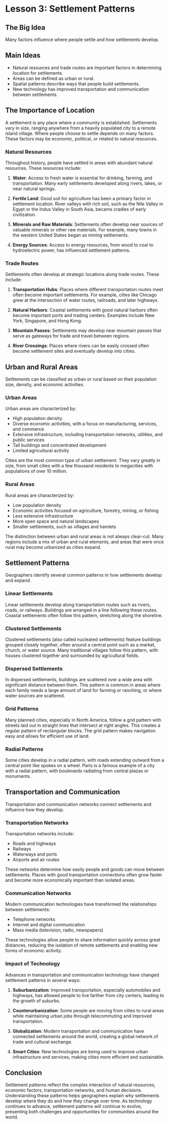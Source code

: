 # Lesson 3: Settlement Patterns

## The Big Idea
Many factors influence where people settle and how settlements develop.

## Main Ideas
- Natural resources and trade routes are important factors in determining location for settlements.
- Areas can be defined as urban or rural.
- Spatial patterns describe ways that people build settlements.
- New technology has improved transportation and communication between settlements.

## The Importance of Location

A settlement is any place where a community is established. Settlements vary in size, ranging anywhere from a heavily populated city to a remote island village. Where people choose to settle depends on many factors. These factors may be economic, political, or related to natural resources.

### Natural Resources

Throughout history, people have settled in areas with abundant natural resources. These resources include:

1. **Water**: Access to fresh water is essential for drinking, farming, and transportation. Many early settlements developed along rivers, lakes, or near natural springs.

2. **Fertile Land**: Good soil for agriculture has been a primary factor in settlement location. River valleys with rich soil, such as the Nile Valley in Egypt or the Indus Valley in South Asia, became cradles of early civilization.

3. **Minerals and Raw Materials**: Settlements often develop near sources of valuable minerals or other raw materials. For example, many towns in the western United States began as mining settlements.

4. **Energy Sources**: Access to energy resources, from wood to coal to hydroelectric power, has influenced settlement patterns.

### Trade Routes

Settlements often develop at strategic locations along trade routes. These include:

1. **Transportation Hubs**: Places where different transportation routes meet often become important settlements. For example, cities like Chicago grew at the intersection of water routes, railroads, and later highways.

2. **Natural Harbors**: Coastal settlements with good natural harbors often become important ports and trading centers. Examples include New York, Singapore, and Hong Kong.

3. **Mountain Passes**: Settlements may develop near mountain passes that serve as gateways for trade and travel between regions.

4. **River Crossings**: Places where rivers can be easily crossed often become settlement sites and eventually develop into cities.

## Urban and Rural Areas

Settlements can be classified as urban or rural based on their population size, density, and economic activities.

### Urban Areas

Urban areas are characterized by:
- High population density
- Diverse economic activities, with a focus on manufacturing, services, and commerce
- Extensive infrastructure, including transportation networks, utilities, and public services
- Tall buildings and concentrated development
- Limited agricultural activity

Cities are the most common type of urban settlement. They vary greatly in size, from small cities with a few thousand residents to megacities with populations of over 10 million.

### Rural Areas

Rural areas are characterized by:
- Low population density
- Economic activities focused on agriculture, forestry, mining, or fishing
- Less extensive infrastructure
- More open space and natural landscapes
- Smaller settlements, such as villages and hamlets

The distinction between urban and rural areas is not always clear-cut. Many regions include a mix of urban and rural elements, and areas that were once rural may become urbanized as cities expand.

## Settlement Patterns

Geographers identify several common patterns in how settlements develop and expand.

### Linear Settlements

Linear settlements develop along transportation routes such as rivers, roads, or railways. Buildings are arranged in a line following these routes. Coastal settlements often follow this pattern, stretching along the shoreline.

### Clustered Settlements

Clustered settlements (also called nucleated settlements) feature buildings grouped closely together, often around a central point such as a market, church, or water source. Many traditional villages follow this pattern, with houses clustered together and surrounded by agricultural fields.

### Dispersed Settlements

In dispersed settlements, buildings are scattered over a wide area with significant distance between them. This pattern is common in areas where each family needs a large amount of land for farming or ranching, or where water sources are scattered.

### Grid Patterns

Many planned cities, especially in North America, follow a grid pattern with streets laid out in straight lines that intersect at right angles. This creates a regular pattern of rectangular blocks. The grid pattern makes navigation easy and allows for efficient use of land.

### Radial Patterns

Some cities develop in a radial pattern, with roads extending outward from a central point like spokes on a wheel. Paris is a famous example of a city with a radial pattern, with boulevards radiating from central plazas or monuments.

## Transportation and Communication

Transportation and communication networks connect settlements and influence how they develop.

### Transportation Networks

Transportation networks include:
- Roads and highways
- Railways
- Waterways and ports
- Airports and air routes

These networks determine how easily people and goods can move between settlements. Places with good transportation connections often grow faster and become more economically important than isolated areas.

### Communication Networks

Modern communication technologies have transformed the relationships between settlements:
- Telephone networks
- Internet and digital communication
- Mass media (television, radio, newspapers)

These technologies allow people to share information quickly across great distances, reducing the isolation of remote settlements and enabling new forms of economic activity.

### Impact of Technology

Advances in transportation and communication technology have changed settlement patterns in several ways:

1. **Suburbanization**: Improved transportation, especially automobiles and highways, has allowed people to live farther from city centers, leading to the growth of suburbs.

2. **Counterurbanization**: Some people are moving from cities to rural areas while maintaining urban jobs through telecommuting and improved transportation.

3. **Globalization**: Modern transportation and communication have connected settlements around the world, creating a global network of trade and cultural exchange.

4. **Smart Cities**: New technologies are being used to improve urban infrastructure and services, making cities more efficient and sustainable.

## Conclusion

Settlement patterns reflect the complex interaction of natural resources, economic factors, transportation networks, and human decisions. Understanding these patterns helps geographers explain why settlements develop where they do and how they change over time. As technology continues to advance, settlement patterns will continue to evolve, presenting both challenges and opportunities for communities around the world.